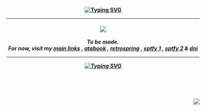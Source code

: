 <h4 align="center">
<a href="https://open.spotify.com/track/5hK2Ks25jW6aMmUAHpAN3F?si=74bb7d060295470f"><img src="https://readme-typing-svg.demolab.com?font=Fredoka+One&duration=3000&pause=1000&color=36D4EE&center=true&vCenter=true&multiline=true&random=false&width=500&height=70&lines=AND+NOW+I'M+FALLING+FOR+YA+!+FALLING+FOR+YA+!;I+KNOW+I+SHOULDN'T+BUT+I+...%E2%A0%80+I+JUST+CAN'T+STOP" alt="Typing SVG" /></img></a                                                          
</h4>
<hr></hr>
<h5 align="center">
<a href="https://rentry.co/menuscreen/"><img src="https://i.imgur.com/DMKBy9x.png"></img></a>
<br></br>
 To be made. 
 <br>For now, visit my <a href="https://rentry.co/menuscreen/">main links</a> , <a href="https://toji.atabook.org/">atabook</a> , <a href="https://retrospring.net/@florentino">retrospring</a> , <a href="https://sptfy.com/cherrycrush">sptfy 1</a> , <a href="https://sptfy.com/accardi">sptfy 2</a> & <a href="https://rentry.co/crushesdni">dni</a>
<hr></hr>
<a href="https://open.spotify.com/track/5hK2Ks25jW6aMmUAHpAN3F?si=74bb7d060295470f"><img src="https://readme-typing-svg.demolab.com?font=Fredoka+One&size=17&duration=3000&pause=1000&color=FFF099&center=true&vCenter=true&multiline=true&random=false&width=500&height=70&lines=+MYSELF+FROM+FALLING+FOR+YA+!+FALLING+FOR+YA!+CAN'T;HOLD+ON+ANY+LONGER!+AND+NOW+I'M+FALLING+FOR+YOU!" alt="Typing SVG" /></img></a>
</h5>
<br></br>
<h4 align="right">
  <img src="https://komarev.com/ghpvc/?username=tojifg&color=11D3E7&style=for-the-badge&label=VICTIM+COUNT&base=10000">
</h4>
